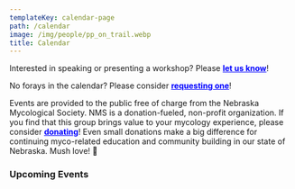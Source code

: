 ```yaml
---
templateKey: calendar-page
path: /calendar
image: /img/people/pp_on_trail.webp
title: Calendar
---
```

Interested in speaking or presenting a workshop? Please <a style="color:blue; font-weight:bold" target="_blank" href="https://forms.gle/ZHj9inxDV18TJxAA6">let us know</a>!

No forays in the calendar? Please consider <a style="color:blue; font-weight:bold" target="_blank" href="https://forms.gle/eaMEceRQEAsyao246">requesting one</a>!

Events are provided to the public free of charge from the Nebraska Mycological Society. NMS is a donation-fueled, non-profit organization. If you find that this group brings value to your mycology experience, please consider <a style="color:blue; font-weight:bold" target="_blank" href="https://www.paypal.com/donate?hosted_button_id=HPX3GSKB5VEXL">donating</a>! Even small donations make a big difference for continuing myco-related education and community building in our state of Nebraska. Mush love! 🍄

### Upcoming Events